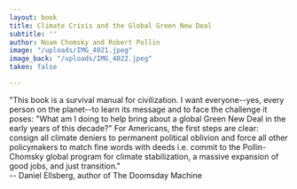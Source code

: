 ```yaml
---
layout: book
title: Climate Crisis and the Global Green New Deal
subtitle: ''
author: Noam Chomsky and Robert Pollin
image: "/uploads/IMG_4021.jpeg"
image_back: "/uploads/IMG_4022.jpeg"
taken: false

---
```

"This book is a survival manual for civilization. I want everyone--yes, every person on the planet--to learn its message and to face the challenge it poses: "What am I doing to help bring about a global Green New Deal in the early years of this decade?" For Americans, the first steps are clear: consign all climate deniers to permanent political oblivion and force all other policymakers to match fine words with deeds i.e. commit to the Pollin-Chomsky global program for climate stabilization, a massive expansion of good jobs, and just transition."  
\-- Daniel Ellsberg, author of The Doomsday Machine